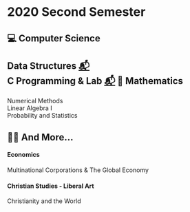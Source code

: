 2020 Second Semester
=============

:computer: Computer Science
-------------
Data Structures [📬](https://github.com/newave986/2020_Second_Semester/tree/master/Data%20Structures)
</br>
C Programming & Lab [📬](https://github.com/newave986/2020_Second_Semester/tree/master/C%20Programming%20and%20Lab)
📐 Mathematics
-------------
Numerical Methods
</br>
Linear Algebra I
</br>
Probability and Statistics

:money_with_wings::pray: And More...
-------------
#### Economics
Multinational Corporations & The Global Economy
#### Christian Studies - Liberal Art
Christianity and the World